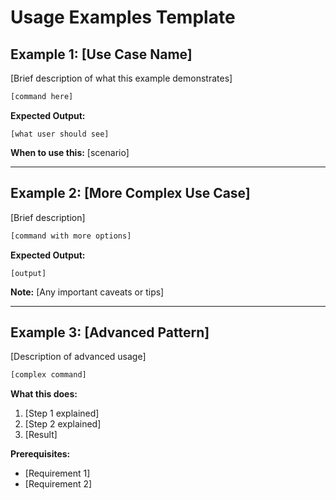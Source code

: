 # Usage Examples Template

## Example 1: [Use Case Name]

[Brief description of what this example demonstrates]

```bash
[command here]
```

**Expected Output:**
```
[what user should see]
```

**When to use this:** [scenario]

---

## Example 2: [More Complex Use Case]

[Brief description]

```bash
[command with more options]
```

**Expected Output:**
```
[output]
```

**Note:** [Any important caveats or tips]

---

## Example 3: [Advanced Pattern]

[Description of advanced usage]

```bash
[complex command]
```

**What this does:**
1. [Step 1 explained]
2. [Step 2 explained]
3. [Result]

**Prerequisites:**
- [Requirement 1]
- [Requirement 2]
